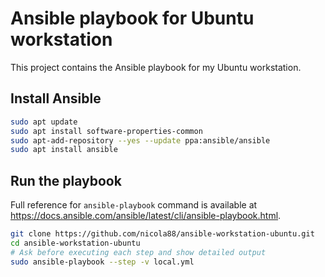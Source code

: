 # Ansible playbook for Ubuntu workstation

This project contains the Ansible playbook for my Ubuntu workstation.

## Install Ansible

```bash
sudo apt update
sudo apt install software-properties-common
sudo apt-add-repository --yes --update ppa:ansible/ansible
sudo apt install ansible
```

## Run the playbook

Full reference for `ansible-playbook` command is available at https://docs.ansible.com/ansible/latest/cli/ansible-playbook.html.

```bash
git clone https://github.com/nicola88/ansible-workstation-ubuntu.git
cd ansible-workstation-ubuntu
# Ask before executing each step and show detailed output
sudo ansible-playbook --step -v local.yml
```